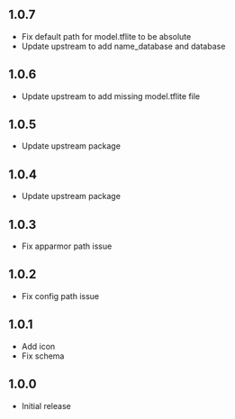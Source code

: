 <!-- https://developers.home-assistant.io/docs/add-ons/presentation#keeping-a-changelog -->

## 1.0.7

- Fix default path for model.tflite to be absolute
- Update upstream to add name_database and database

## 1.0.6

- Update upstream to add missing model.tflite file

## 1.0.5

- Update upstream package

## 1.0.4

- Update upstream package

## 1.0.3

- Fix apparmor path issue

## 1.0.2

- Fix config path issue

## 1.0.1

- Add icon
- Fix schema

## 1.0.0

- Initial release
